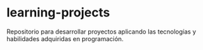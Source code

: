 # learning-projects
Repositorio para desarrollar proyectos aplicando las tecnologías y habilidades adquiridas en programación.
